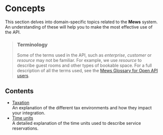 # Concepts

This section delves into domain-specific topics related to the **Mews** system. An understanding of these will help you to make the most effective use of the API.

> ### Terminology
> Some of the terms used in the API, such as *enterprise*, *customer* or *resource* may not be familiar.
> For example, we use *resource* to describe guest rooms and other types of bookable space.
> For a full description of all the terms used, see the [Mews Glossary for Open API users](https://help.mews.com/s/article/Mews-Glossary-for-Open-API-users?language=en_US).

## Contents

* [Taxation](taxation.md)<br>An explanation of the different tax environments and how they impact your integration.
* [Time units](time-units.md)<br>A detailed explanation of the time units used to describe service reservations.
